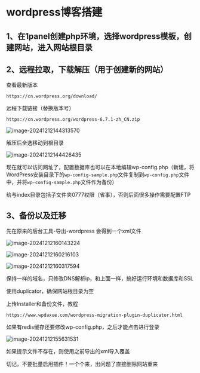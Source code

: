 # wordpress博客搭建

## 1、在1panel创建php环境，选择wordpress模板，创建网站，进入网站根目录

## 2、远程拉取，下载解压（用于创建新的网站）

查看最新版本

```
https://cn.wordpress.org/download/
```

远程下载链接（替换版本号）

```
https://cn.wordpress.org/wordpress-6.7.1-zh_CN.zip
```

![image-20241212144313570](https://pic.wtr.cc/i/2024/12/12/675a862567604.jpeg)

解压后全选移动到根目录

![image-20241212144426435](https://pic.wtr.cc/i/2024/12/12/675a866d96cdc.jpeg)

现在就可以访问网址了，配置数据库也可以在本地编辑wp-config.php（新建，将WordPress安装目录下的`wp-config-sample.php`文件复制到`wp-config.php`文件中，并将`wp-config-sample.php`文件作为备份）

给与index目录包括子文件夹0777权限（省事），否则后面很多操作需要配置FTP

## 3、备份以及迁移

先在原来的后台工具-导出-wordpress 会得到一个xml文件

![image-20241212160143224](https://pic.wtr.cc/i/2024/12/12/675a988a78b00.jpeg)

![image-20241212160216103](https://pic.wtr.cc/i/2024/12/12/675a98ab06b6c.jpeg)

![image-20241212160317594](https://pic.wtr.cc/i/2024/12/12/675a98e8a253d.jpeg)

保持一样的域名，只修改DNS解析ip，和上面一样，搞好运行环境和数据库和SSL

使用duplicator，确保网站根目录为空

上传Installer和备份文件，教程

```
https://www.wpdaxue.com/wordpress-migration-plugin-duplicator.html
```

如果有redis缓存还要修改wp-config.php，之后才能点击进行登录

![image-20241212155631531](https://pic.wtr.cc/i/2024/12/12/675a9753bfaba.jpeg)

如果提示文件不存在，则使用之前导出的xml导入覆盖

切记，不要批量启用插件！一个个来，出问题了直接删除网站重来